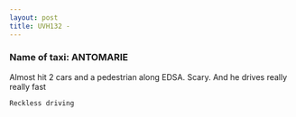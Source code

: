 ```yaml
---
layout: post
title: UVH132 - 
---
```


### Name of taxi: ANTOMARIE

Almost hit 2 cars and a pedestrian along EDSA. Scary. And he drives really really fast 

```Reckless driving```
